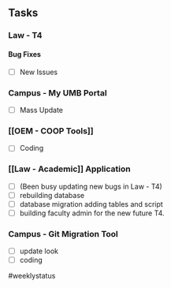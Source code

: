 ## Tasks
### Law - T4 
#### Bug Fixes
- [ ] New Issues

### Campus - My UMB Portal
- [ ] Mass Update

### [[OEM - COOP Tools]] 
- [ ] Coding

###   [[Law - Academic]] Application 
- [ ] (Been busy updating new bugs in Law - T4)
- [ ] rebuilding database 
- [ ] database migration adding tables and script
- [ ] building faculty admin for the new future T4.

###  Campus - Git Migration Tool
- [ ] update look
- [ ] coding

#weeklystatus

